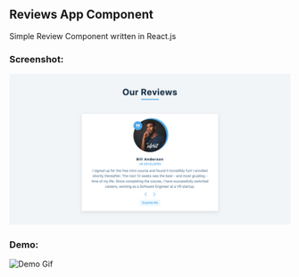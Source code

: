## Reviews App Component

Simple Review Component written in React.js

### Screenshot:

![Screenshot](./screenshot.png)

### Demo:

![Demo Gif](./reviews.gif)
